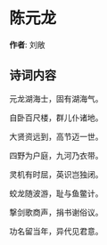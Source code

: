 # 陈元龙

**作者**: 刘敞

## 诗词内容

元龙湖海士，固有湖海气。

自卧百尺楼，群儿仆诸地。

大贤资远到，高节迈一世。

四野为户庭，九河乃衣带。

灵机有时屈，英识岂独闭。

蛟龙随波游，耻与鱼鳖计。

撃剑歌商声，捐书谢俗议。

功名留当年，异代见君意。

